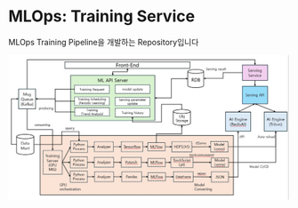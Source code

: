 # MLOps: Training Service

MLOps Training Pipeline을 개발하는 Repository입니다

![](image/training_architecture.JPG)
